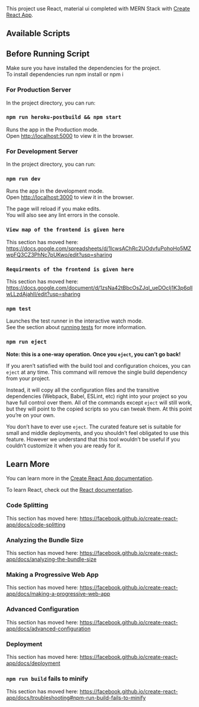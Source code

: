 This project use React, material ui completed with MERN Stack with [Create React App](https://github.com/facebook/create-react-app).

## Available Scripts

## Before Running Script

Make sure you have installed the dependencies for the project.<br>
To install dependencies run npm install or npm i 

### For Production Server

In the project directory, you can run:

### `npm run heroku-postbuild && npm start`

Runs the app in the Production mode.<br>
Open [http://localhost:5000](http://localhost:5000) to view it in the browser.

### For Development Server

In the project directory, you can run:

### `npm run dev`

Runs the app in the development mode.<br>
Open [http://localhost:3000](http://localhost:3000) to view it in the browser.

The page will reload if you make edits.<br>
You will also see any lint errors in the console.

### `View map of the frontend is given here`
This section has moved here: https://docs.google.com/spreadsheets/d/1lcwsAChRc2UOdvfuPohoHo5MZwpFQ3CZ3PhNc7pUKwo/edit?usp=sharing

### `Requirments of the frontend is given here`
This section has moved here: https://docs.google.com/document/d/1zsNa42tBbcOsZJql_ueDOcIj1K3p6qlIwLLzdAjahlI/edit?usp=sharing
### `npm test`

Launches the test runner in the interactive watch mode.<br>
See the section about [running tests](https://facebook.github.io/create-react-app/docs/running-tests) for more information.



### `npm run eject`

**Note: this is a one-way operation. Once you `eject`, you can’t go back!**

If you aren’t satisfied with the build tool and configuration choices, you can `eject` at any time.
This command will remove the single build dependency from your project.

Instead, it will copy all the configuration files and the transitive dependencies (Webpack, Babel, ESLint, etc) right into your project so you have full control over them.
All of the commands except `eject` will still work, but they will point to the copied scripts so you can tweak them. At this point you’re on your own.

You don’t have to ever use `eject`. The curated feature set is suitable for small and middle deployments, and you shouldn’t feel obligated to use this feature.
However we understand that this tool wouldn’t be useful if you couldn’t customize it when you are ready for it.

## Learn More

You can learn more in the [Create React App documentation](https://facebook.github.io/create-react-app/docs/getting-started).

To learn React, check out the [React documentation](https://reactjs.org/).

### Code Splitting

This section has moved here: https://facebook.github.io/create-react-app/docs/code-splitting

### Analyzing the Bundle Size

This section has moved here: https://facebook.github.io/create-react-app/docs/analyzing-the-bundle-size

### Making a Progressive Web App

This section has moved here: https://facebook.github.io/create-react-app/docs/making-a-progressive-web-app

### Advanced Configuration

This section has moved here: https://facebook.github.io/create-react-app/docs/advanced-configuration

### Deployment

This section has moved here: https://facebook.github.io/create-react-app/docs/deployment

### `npm run build` fails to minify

This section has moved here: https://facebook.github.io/create-react-app/docs/troubleshooting#npm-run-build-fails-to-minify



